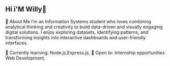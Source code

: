 ## Hi i'M Willy👋

🧠 About Me
I’m an Information Systems student who loves combining analytical thinking and creativity to build data-driven and visually engaging digital solutions.
I enjoy exploring datasets, identifying patterns, and transforming insights into interactive dashboards and user-friendly interfaces.

🌱 Currently learning: Node.js,Express.js,
🤝 Open to: Internship opportunities Web Development,

